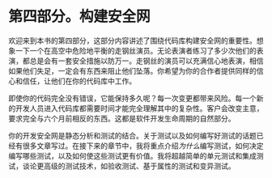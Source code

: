 # 第四部分。构建安全网

欢迎来到本书的第四部分，这部分内容讲述了围绕代码库构建安全网的重要性。想象一下一个在高空中危险地平衡的走钢丝演员。无论表演者练习了多少次他们的表演，都总是会有一套安全措施以防万一。走钢丝的演员可以充满信心地表演，相信如果他们失足，一定会有东西来阻止他们坠落。你希望为你的合作者提供同样的信心和信任，让他们在你的代码库中工作。

即使你的代码完全没有错误，它能保持多久呢？每一次变更都带来风险。每一个新的开发人员进入代码库都需要时间才能完全理解其中的复杂性。客户会改变主意，要求完全与六个月前相反的东西。这都是软件开发生命周期的自然部分。

你的开发安全网是静态分析和测试的结合。关于测试以及如何编写好测试的话题已经有很多文章写过。在接下来的章节中，我将重点介绍*为什么*编写测试，如何决定编写哪些测试，以及如何使这些测试更有价值。我将超越简单的单元测试和集成测试，谈论更高级的测试技术，如验收测试、基于属性的测试和变异测试。
